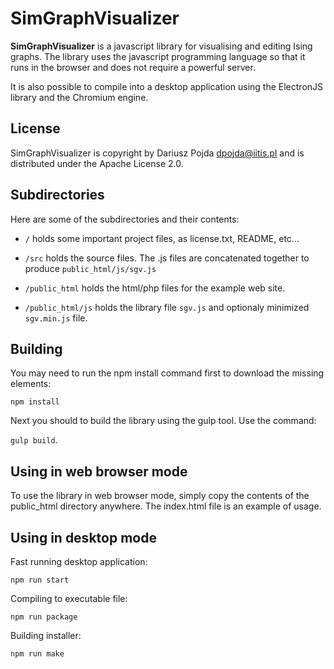 SimGraphVisualizer
======================================

__SimGraphVisualizer__ is a javascript library for visualising and editing Ising graphs.
The library uses the javascript programming language so that it runs in the browser and does not require a powerful server.

It is also possible to compile into a desktop application using the ElectronJS library and the Chromium engine.

License
-------

SimGraphVisualizer is copyright by Dariusz Pojda <dpojda@iitis.pl> and is distributed under the Apache License 2.0.

Subdirectories
--------------

Here are some of the subdirectories and their contents:

* ```/``` holds some important project files, as license.txt, README, etc...

* ```/src``` holds the source files. The .js files are concatenated together to produce ```public_html/js/sgv.js```

* ```/public_html``` holds the html/php files for the example web site.

* ```/public_html/js``` holds the library file ```sgv.js``` and optionaly minimized ```sgv.min.js``` file.

Building
--------

You may need to run the npm install command first to download the missing elements:

```npm install```

Next you should to build the library using the gulp tool. Use the command: 

```gulp build```.

Using in web browser mode
-------------------------

To use the library in web browser mode, simply copy the contents of the public_html directory anywhere. The index.html file is an example of usage.

Using in desktop mode
---------------------

Fast running desktop application:

```npm run start```

Compiling to executable file:

```npm run package```

Building installer:

```npm run make```

